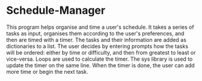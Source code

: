 # Schedule-Manager
This program helps organise and time a user's schedule. It takes a series of tasks as input, organises them according to the user's preferences, and then are timed with a timer. The tasks and their information are added as dictionaries to a list. The user decides by entering prompts how the tasks will be ordered: either by time or difficulty, and then from greatest to least or vice-versa. Loops are used to calculate the timer. The sys library is used to update the timer on the same line. When the timer is done, the user can add more time or begin the next task.
